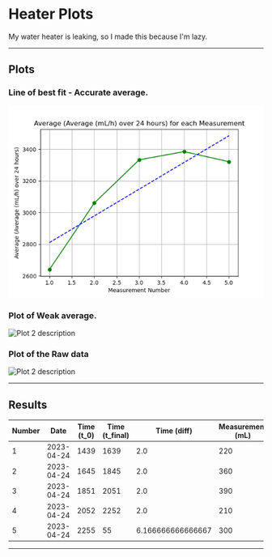 # Heater Plots

My water heater is leaking, so I made this because I'm lazy.

---

## Plots

### Line of best fit - Accurate average.
![Plot 1 description](./plots/average_average_mL_h_over_24_hours_plot.png)

### Plot of Weak average.
![Plot 2 description](./plots/average_mL_day_plot.jpg)

### Plot of the Raw data
![Plot 2 description](./plots/line_plot.jpg)

---

## Results

| Number | Date | Time (t_0) | Time (t_final) | Time (diff) | Measurement (mL) | mL/h | Average (mL/h) | mL/day | Average (mL/day) | Average (Average (mL/h) over 24 hours) |
| --- | --- | --- | --- | --- | --- | --- | --- | --- | --- | --- |
| 1 | 2023-04-24 | 1439 | 1639 | 2.0 | 220 | 110.0 | 110.0 | 2640.0 | 2640.0 | 2640.0 |
| 2 | 2023-04-24 | 1645 | 1845 | 2.0 | 360 | 180.0 | 145.0 | 4320.0 | 3480.0 | 3060.0 |
| 3 | 2023-04-24 | 1851 | 2051 | 2.0 | 390 | 195.0 | 161.66666666666666 | 4680.0 | 3880.0 | 3333.333333333333 |
| 4 | 2023-04-24 | 2052 | 2252 | 2.0 | 210 | 105.0 | 147.5 | 2520.0 | 3540.0 | 3385.0 |
| 5 | 2023-04-24 | 2255 | 55 | 6.166666666666667 | 300 | 48.648648648648646 | 127.72972972972973 | 1167.5675675675675 | 3065.5135135135133 | 3321.1027027027026 |


---